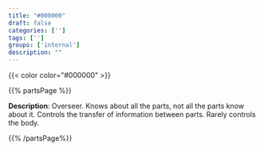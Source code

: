 ```yaml
---
title: "#000000"
draft: false
categories: ['']
tags: ['']
groups: ['internal']
description: ""
---
```


{{< color color="#000000" >}}

{{% partsPage %}}


**Description**: Overseer. Knows about all the parts, not all the parts know about it. Controls the transfer of information between parts. Rarely controls the body.

{{% /partsPage%}}


